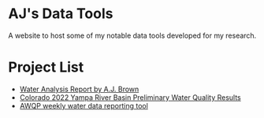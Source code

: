 # AJ's Data Tools
A website to host some of my notable data tools developed for my research.

# Project List
* [Water Analysis Report by A.J. Brown](https://ansleybrown1337.github.io/V8_Water_Analysis_Yampa2022.html
)
* [Colorado 2022 Yampa River Basin Preliminary Water Quality Results](https://ansleybrown1337.github.io/Steamboat_map.html
)
* [AWQP weekly water data reporting tool](https://ansleybrown1337.github.io/water_report_20230616.html
)